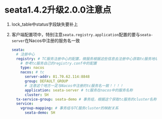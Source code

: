 # seata1.4.2升级2.0.0注意点

1. lock_table中status字段缺失要补上

2. 客户端配置项中，特别注意`seata.registry.application`配置的要与`seata-server`在Nacos中注册的服务名一致

   ```yaml
   seata:
     # 注册中心
     registry: # TC服务注册中心的配置，微服务根据这些信息去注册中心获取tc服务地址
       # 参考tc服务自己的registry.conf中的配置
       type: nacos
       nacos: # tc
         server-addr: 81.70.62.114:8848
         group: DEFAULT_GROUP
         # 注意这个地方一定与Nacos中注册的tc服务名一致！！！！
         application: seata-server # tc服务在nacos中的服务名称
         cluster: SH
     tx-service-group: seata-demo # 事务组，根据这个获取tc服务的cluster名称
     service:
       vgroup-mapping: # 事务组与TC服务cluster的映射关系
         seata-demo: SH
   ```